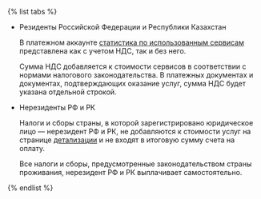 {% list tabs %}

- Резиденты Российской Федерации и Республики Казахстан

  В платежном аккаунте [статистика по использованным сервисам](../operations/check-charges.md) представлена как с учетом НДС, так и без него.

  Сумма НДС добавляется к стоимости сервисов в соответствии с нормами налогового законодательства. В платежных документах и документах, подтверждающих оказание услуг, сумма НДС будет указана отдельной строкой.

- Нерезиденты РФ и РК

  Налоги и сборы страны, в которой зарегистрировано юридическое лицо — нерезидент РФ и РК, не добавляются к стоимости услуг на странице [детализации](../operations/check-charges.md) и не входят в итоговую сумму счета на оплату.

  Все налоги и сборы, предусмотренные законодательством страны проживания, нерезидент РФ и РК выплачивает самостоятельно.

{% endlist %}